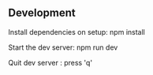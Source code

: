 ## Development

Install dependencies on setup: npm install

Start the dev server: npm run dev

Quit dev server : press 'q'
